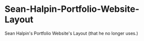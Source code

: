 # Sean-Halpin-Portfolio-Website-Layout
Sean Halpin's Portfolio Website's Layout (that he no longer uses.)
